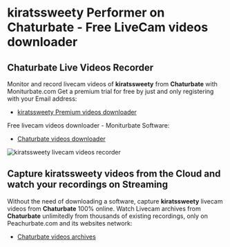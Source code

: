 # kiratssweety Performer on Chaturbate - Free LiveCam videos downloader

## Chaturbate Live Videos Recorder

Monitor and record livecam videos of **kiratssweety** from **Chaturbate** with Moniturbate.com
Get a premium trial for free by just and only registering with your Email address:
* [kiratssweety Premium videos downloader](https://moniturbate.com/request-demo-licence-key.html)

Free livecam videos downloader - Moniturbate Software:
* [Chaturbate videos downloader](https://moniturbate.com/moniturbate-download-software.html)

![kiratssweety livecam videos recorder](https://peachurnet.com/templates/moniturbate-software.png)


## Capture kiratssweety videos from the Cloud and watch your recordings on Streaming

Without the need of downloading a software, capture **kiratssweety** livecam videos from **Chaturbate** 100% online.
Watch Livecam archives from **Chaturbate** unlimitedly from thousands of existing recordings, only on Peachurbate.com and its websites network:
* [Chaturbate videos archives](https://peachurnet.com/)